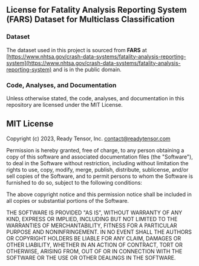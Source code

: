 ## License for Fatality Analysis Reporting System (FARS) Dataset for Multiclass Classification

### Dataset

The dataset used in this project is sourced from **FARS** at [https://www.nhtsa.gov/crash-data-systems/fatality-analysis-reporting-system](https://www.nhtsa.gov/crash-data-systems/fatality-analysis-reporting-system) and is in the public domain.

### Code, Analyses, and Documentation

Unless otherwise stated, the code, analyses, and documentation in this repository are licensed under the MIT License.

## MIT License

Copyright (c) 2023, Ready Tensor, Inc. <contact@readytensor.com>

Permission is hereby granted, free of charge, to any person obtaining a copy
of this software and associated documentation files (the "Software"), to deal
in the Software without restriction, including without limitation the rights
to use, copy, modify, merge, publish, distribute, sublicense, and/or sell
copies of the Software, and to permit persons to whom the Software is
furnished to do so, subject to the following conditions:

The above copyright notice and this permission notice shall be included in all
copies or substantial portions of the Software.

THE SOFTWARE IS PROVIDED "AS IS", WITHOUT WARRANTY OF ANY KIND, EXPRESS OR
IMPLIED, INCLUDING BUT NOT LIMITED TO THE WARRANTIES OF MERCHANTABILITY,
FITNESS FOR A PARTICULAR PURPOSE AND NONINFRINGEMENT. IN NO EVENT SHALL THE
AUTHORS OR COPYRIGHT HOLDERS BE LIABLE FOR ANY CLAIM, DAMAGES OR OTHER
LIABILITY, WHETHER IN AN ACTION OF CONTRACT, TORT OR OTHERWISE, ARISING FROM,
OUT OF OR IN CONNECTION WITH THE SOFTWARE OR THE USE OR OTHER DEALINGS IN THE
SOFTWARE.
